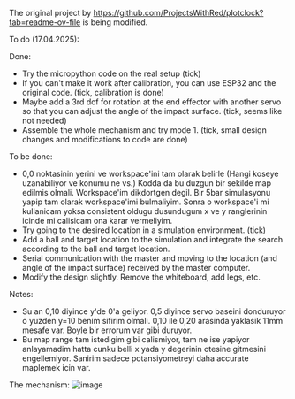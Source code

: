 The original project by https://github.com/ProjectsWithRed/plotclock?tab=readme-ov-file is being modified.

To do (17.04.2025):   
  
Done:
- Try the micropython code on the real setup (tick)
- If you can't make it work after calibration, you can use ESP32 and the original code. (tick, calibration is done)
- Maybe add a 3rd dof for rotation at the end effector with another servo so that you can adjust the angle of the impact surface. (tick, seems like not needed)
- Assemble the whole mechanism and try mode 1. (tick, small design changes and modifications to code are done)
    
To be done:
- 0,0 noktasinin yerini ve workspace'ini tam olarak belirle (Hangi koseye uzanabiliyor ve konumu ne vs.) Kodda da bu duzgun bir sekilde map edilmis olmali. Workspace'im dikdortgen degil. Bir 5bar simulasyonu yapip tam olarak workspace'imi bulmaliyim. Sonra o workspace'i mi kullanicam yoksa consistent oldugu dusundugum x ve y ranglerinin icinde mi calisicam ona karar vermeliyim.
- Try going to the desired location in a simulation environment. (tick)
- Add a ball and target location to the simulation and integrate the search according to the ball and target location.
- Serial communication with the master and moving to the location (and angle of the impact surface) received by the master computer.
- Modify the design slightly. Remove the whiteboard, add legs, etc.


   
Notes:
- Su an 0,10 diyince y'de 0'a geliyor. 0,5 diyince servo baseini donduruyor o yuzden y=10 benim sifirim olmali. 0,10 ile  0,20 arasinda yaklasik 11mm mesafe var. Boyle bir errorum var gibi duruyor.
- Bu map range tam istedigim gibi calismiyor, tam ne ise yapiyor anlayamadim hatta cunku belli x yada y degerinin otesine gitmesini engellemiyor. Sanirim sadece potansiyometreyi daha accurate maplemek icin var.


The mechanism:
![image](https://github.com/user-attachments/assets/e9153857-3f9a-4700-9b1e-49268d210551)
